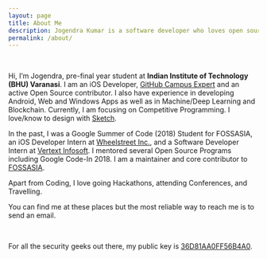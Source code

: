 ```yaml
---
layout: page
title: About Me
description: Jogendra Kumar is a software developer who loves open source.
permalink: /about/
---
```

<br>

Hi, I’m Jogendra, pre-final year student at **Indian Institute of Technology (BHU) Varanasi**. I am an iOS Developer, [GitHub Campus Expert](https://githubcampus.expert/jogendra/) and an active Open Source contributor.
I also have experience in developing Android, Web and Windows Apps as well as in Machine/Deep Learning and Blockchain. Currently, I am focusing on Competitive Programming. I love/know to design with [Sketch](https://www.sketchapp.com/).

In the past, I was a Google Summer of Code (2018) Student for FOSSASIA, an iOS Developer Intern at [Wheelstreet Inc.](https://www.wheelstreet.com/), and a Software Developer Intern at [Vertext Infosoft](https://vertexinfosoft.com/). I mentored several Open Source Programs including Google Code-In 2018. I am a maintainer and core contributor to [FOSSASIA](https://fossasia.org/).

Apart from Coding, I love going Hackathons, attending Conferences, and Travelling.

You can find me at these places but the most reliable way to reach me is to send an email.

<div align="center">
<p>
<a href="mailto:jogendra.iitbhu@gmail.com"><i class="fa fa-envelope-o fa-fw" aria-hidden="true" style="font-size:40px;color:#2980b9"></i></a>
&nbsp; &nbsp; &nbsp;
<a href="https://github.com/jogendra"><i class="fa fa-github" aria-hidden="true" style="font-size:40px;color:#2980b9"></i></a>
&nbsp; &nbsp; &nbsp;
<a href="https://twitter.com/imjog24"><i class="fa fa-twitter" aria-hidden="true" style="font-size:40px;color:#2980b9"></i></a>
&nbsp; &nbsp; &nbsp;
<a href="https://www.linkedin.com/in/jogendrasingh24/"><i class="fa fa-linkedin" aria-hidden="true" style="font-size:40px;color:#2980b9"></i></a>
&nbsp; &nbsp; &nbsp;
</p>
</div>

For all the security geeks out there, my public key is [36D81AA0FF56B4A0](https://keybase.io/jogendra).
